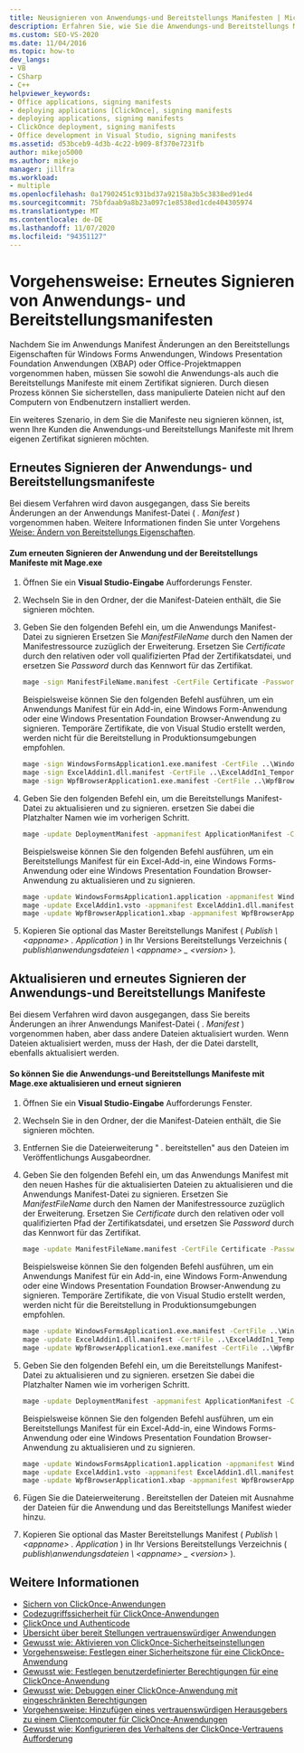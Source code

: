 ```yaml
---
title: Neusignieren von Anwendungs-und Bereitstellungs Manifesten | Microsoft-Dokumentation
description: Erfahren Sie, wie Sie die Anwendungs-und Bereitstellungs Manifeste mit einem Zertifikat erneut signieren, nachdem Änderungen an den Bereitstellungs Eigenschaften vorgenommen wurden.
ms.custom: SEO-VS-2020
ms.date: 11/04/2016
ms.topic: how-to
dev_langs:
- VB
- CSharp
- C++
helpviewer_keywords:
- Office applications, signing manifests
- deploying applications [ClickOnce], signing manifests
- deploying applications, signing manifests
- ClickOnce deployment, signing manifests
- Office development in Visual Studio, signing manifests
ms.assetid: d53bceb9-4d3b-4c22-b909-8f370e7231fb
author: mikejo5000
ms.author: mikejo
manager: jillfra
ms.workload:
- multiple
ms.openlocfilehash: 0a17902451c931bd37a92158a3b5c3838ed91ed4
ms.sourcegitcommit: 75bfdaab9a8b23a097c1e8538ed1cde404305974
ms.translationtype: MT
ms.contentlocale: de-DE
ms.lasthandoff: 11/07/2020
ms.locfileid: "94351127"
---
```

# <a name="how-to-re-sign-application-and-deployment-manifests"></a>Vorgehensweise: Erneutes Signieren von Anwendungs- und Bereitstellungsmanifesten
Nachdem Sie im Anwendungs Manifest Änderungen an den Bereitstellungs Eigenschaften für Windows Forms Anwendungen, Windows Presentation Foundation Anwendungen (XBAP) oder Office-Projektmappen vorgenommen haben, müssen Sie sowohl die Anwendungs-als auch die Bereitstellungs Manifeste mit einem Zertifikat signieren. Durch diesen Prozess können Sie sicherstellen, dass manipulierte Dateien nicht auf den Computern von Endbenutzern installiert werden.

 Ein weiteres Szenario, in dem Sie die Manifeste neu signieren können, ist, wenn Ihre Kunden die Anwendungs-und Bereitstellungs Manifeste mit Ihrem eigenen Zertifikat signieren möchten.

## <a name="re-sign-the-application-and-deployment-manifests"></a>Erneutes Signieren der Anwendungs- und Bereitstellungsmanifeste
 Bei diesem Verfahren wird davon ausgegangen, dass Sie bereits Änderungen an der Anwendungs Manifest-Datei ( *. Manifest* ) vorgenommen haben. Weitere Informationen finden Sie unter Vorgehens [Weise: Ändern von Bereitstellungs Eigenschaften](/previous-versions/cc442869(v=vs.110)).

#### <a name="to-re-sign-the-application-and-deployment-manifests-with-mageexe"></a>Zum erneuten Signieren der Anwendung und der Bereitstellungs Manifeste mit Mage.exe

1. Öffnen Sie ein **Visual Studio-Eingabe** Aufforderungs Fenster.

2. Wechseln Sie in den Ordner, der die Manifest-Dateien enthält, die Sie signieren möchten.

3. Geben Sie den folgenden Befehl ein, um die Anwendungs Manifest-Datei zu signieren Ersetzen Sie *ManifestFileName* durch den Namen der Manifestressource zuzüglich der Erweiterung. Ersetzen Sie *Certificate* durch den relativen oder voll qualifizierten Pfad der Zertifikatsdatei, und ersetzen Sie *Password* durch das Kennwort für das Zertifikat.

    ```cmd
    mage -sign ManifestFileName.manifest -CertFile Certificate -Password Password
    ```

     Beispielsweise können Sie den folgenden Befehl ausführen, um ein Anwendungs Manifest für ein Add-in, eine Windows Form-Anwendung oder eine Windows Presentation Foundation Browser-Anwendung zu signieren. Temporäre Zertifikate, die von Visual Studio erstellt werden, werden nicht für die Bereitstellung in Produktionsumgebungen empfohlen.

    ```cmd
    mage -sign WindowsFormsApplication1.exe.manifest -CertFile ..\WindowsFormsApplication1_TemporaryKey.pfx
    mage -sign ExcelAddin1.dll.manifest -CertFile ..\ExcelAddIn1_TemporaryKey.pfx
    mage -sign WpfBrowserApplication1.exe.manifest -CertFile ..\WpfBrowserApplication1_TemporaryKey.pfx
    ```

4. Geben Sie den folgenden Befehl ein, um die Bereitstellungs Manifest-Datei zu aktualisieren und zu signieren. ersetzen Sie dabei die Platzhalter Namen wie im vorherigen Schritt.

    ```cmd
    mage -update DeploymentManifest -appmanifest ApplicationManifest -CertFile Certificate -Password Password
    ```

     Beispielsweise können Sie den folgenden Befehl ausführen, um ein Bereitstellungs Manifest für ein Excel-Add-in, eine Windows Forms-Anwendung oder eine Windows Presentation Foundation Browser-Anwendung zu aktualisieren und zu signieren.

    ```cmd
    mage -update WindowsFormsApplication1.application -appmanifest WindowsFormsApplication1.exe.manifest -CertFile ..\WindowsFormsApplication1_TemporaryKey.pfx
    mage -update ExcelAddin1.vsto -appmanifest ExcelAddin1.dll.manifest -CertFile ..\ExcelAddIn1_TemporaryKey.pfx
    mage -update WpfBrowserApplication1.xbap -appmanifest WpfBrowserApplication1.exe.manifest -CertFile ..\WpfBrowserApplication1_TemporaryKey.pfx
    ```

5. Kopieren Sie optional das Master Bereitstellungs Manifest ( *Publish \\ \<appname> . Application* ) in Ihr Versions Bereitstellungs Verzeichnis ( *publish\anwendungsdateien \\ \<appname> _ \<version>* ).

## <a name="update-and-re-sign-the-application-and-deployment-manifests"></a>Aktualisieren und erneutes Signieren der Anwendungs-und Bereitstellungs Manifeste
 Bei diesem Verfahren wird davon ausgegangen, dass Sie bereits Änderungen an ihrer Anwendungs Manifest-Datei ( *. Manifest* ) vorgenommen haben, aber dass andere Dateien aktualisiert wurden. Wenn Dateien aktualisiert werden, muss der Hash, der die Datei darstellt, ebenfalls aktualisiert werden.

#### <a name="to-update-and-re-sign-the-application-and-deployment-manifests-with-mageexe"></a>So können Sie die Anwendungs-und Bereitstellungs Manifeste mit Mage.exe aktualisieren und erneut signieren

1. Öffnen Sie ein **Visual Studio-Eingabe** Aufforderungs Fenster.

2. Wechseln Sie in den Ordner, der die Manifest-Dateien enthält, die Sie signieren möchten.

3. Entfernen Sie die Dateierweiterung " *.* bereitstellen" aus den Dateien im Veröffentlichungs Ausgabeordner.

4. Geben Sie den folgenden Befehl ein, um das Anwendungs Manifest mit den neuen Hashes für die aktualisierten Dateien zu aktualisieren und die Anwendungs Manifest-Datei zu signieren. Ersetzen Sie *ManifestFileName* durch den Namen der Manifestressource zuzüglich der Erweiterung. Ersetzen Sie *Certificate* durch den relativen oder voll qualifizierten Pfad der Zertifikatsdatei, und ersetzen Sie *Password* durch das Kennwort für das Zertifikat.

    ```cmd
    mage -update ManifestFileName.manifest -CertFile Certificate -Password Password
    ```

     Beispielsweise können Sie den folgenden Befehl ausführen, um ein Anwendungs Manifest für ein Add-in, eine Windows Form-Anwendung oder eine Windows Presentation Foundation Browser-Anwendung zu signieren. Temporäre Zertifikate, die von Visual Studio erstellt werden, werden nicht für die Bereitstellung in Produktionsumgebungen empfohlen.

    ```cmd
    mage -update WindowsFormsApplication1.exe.manifest -CertFile ..\WindowsFormsApplication1_TemporaryKey.pfx
    mage -update ExcelAddin1.dll.manifest -CertFile ..\ExcelAddIn1_TemporaryKey.pfx
    mage -update WpfBrowserApplication1.exe.manifest -CertFile ..\WpfBrowserApplication1_TemporaryKey.pfx
    ```

5. Geben Sie den folgenden Befehl ein, um die Bereitstellungs Manifest-Datei zu aktualisieren und zu signieren. ersetzen Sie dabei die Platzhalter Namen wie im vorherigen Schritt.

    ```cmd
    mage -update DeploymentManifest -appmanifest ApplicationManifest -CertFile Certificate -Password Password
    ```

     Beispielsweise können Sie den folgenden Befehl ausführen, um ein Bereitstellungs Manifest für ein Excel-Add-in, eine Windows Forms-Anwendung oder eine Windows Presentation Foundation Browser-Anwendung zu aktualisieren und zu signieren.

    ```cmd
    mage -update WindowsFormsApplication1.application -appmanifest WindowsFormsApplication1.exe.manifest -CertFile ..\WindowsFormsApplication1_TemporaryKey.pfx
    mage -update ExcelAddin1.vsto -appmanifest ExcelAddin1.dll.manifest -CertFile ..\ExcelAddIn1_TemporaryKey.pfx
    mage -update WpfBrowserApplication1.xbap -appmanifest WpfBrowserApplication1.exe.manifest -CertFile ..\WpfBrowserApplication1_TemporaryKey.pfx
    ```

6. Fügen Sie die Dateierweiterung *.* Bereitstellen der Dateien mit Ausnahme der Dateien für die Anwendung und das Bereitstellungs Manifest wieder hinzu.

7. Kopieren Sie optional das Master Bereitstellungs Manifest ( *Publish \\ \<appname> . Application* ) in Ihr Versions Bereitstellungs Verzeichnis ( *publish\anwendungsdateien \\ \<appname> _ \<version>* ).

## <a name="see-also"></a>Weitere Informationen
- [Sichern von ClickOnce-Anwendungen](../deployment/securing-clickonce-applications.md)
- [Codezugriffssicherheit für ClickOnce-Anwendungen](../deployment/code-access-security-for-clickonce-applications.md)
- [ClickOnce und Authenticode](../deployment/clickonce-and-authenticode.md)
- [Übersicht über bereit Stellungen vertrauenswürdiger Anwendungen](../deployment/trusted-application-deployment-overview.md)
- [Gewusst wie: Aktivieren von ClickOnce-Sicherheitseinstellungen](../deployment/how-to-enable-clickonce-security-settings.md)
- [Vorgehensweise: Festlegen einer Sicherheitszone für eine ClickOnce-Anwendung](../deployment/how-to-set-a-security-zone-for-a-clickonce-application.md)
- [Gewusst wie: Festlegen benutzerdefinierter Berechtigungen für eine ClickOnce-Anwendung](../deployment/how-to-set-custom-permissions-for-a-clickonce-application.md)
- [Gewusst wie: Debuggen einer ClickOnce-Anwendung mit eingeschränkten Berechtigungen](securing-clickonce-applications.md)
- [Vorgehensweise: Hinzufügen eines vertrauenswürdigen Herausgebers zu einem Clientcomputer für ClickOnce-Anwendungen](../deployment/how-to-add-a-trusted-publisher-to-a-client-computer-for-clickonce-applications.md)
- [Gewusst wie: Konfigurieren des Verhaltens der ClickOnce-Vertrauens Aufforderung](../deployment/how-to-configure-the-clickonce-trust-prompt-behavior.md)